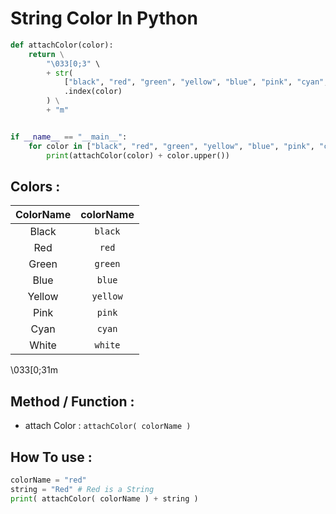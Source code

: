 # String Color In Python
```python
def attachColor(color):
    return \
        "\033[0;3" \
        + str(
            ["black", "red", "green", "yellow", "blue", "pink", "cyan", "gray", ]
            .index(color)
        ) \
        + "m"


if __name__ == "__main__":
    for color in ["black", "red", "green", "yellow", "blue", "pink", "cyan", "gray", ]:
        print(attachColor(color) + color.upper())

```
## Colors :

| ColorName | colorName |
| :---: | :---: |
| Black | `black` |
| Red | `red` |
| Green | `green` |
| Blue | `blue` |
| Yellow | `yellow` |
| Pink | `pink` |
| Cyan | `cyan` |
| White | `white` |
\033[0;31m

## Method / Function :
+ attach Color  : `attachColor( colorName )`

## How To use :
```python
colorName = "red"
string = "Red" # Red is a String
print( attachColor( colorName ) + string )
```

